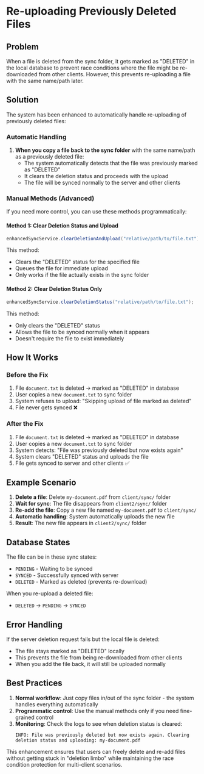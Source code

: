 # Re-uploading Previously Deleted Files

## Problem

When a file is deleted from the sync folder, it gets marked as "DELETED" in the local database to prevent race conditions where the file might be re-downloaded from other clients. However, this prevents re-uploading a file with the same name/path later.

## Solution

The system has been enhanced to automatically handle re-uploading of previously deleted files:

### Automatic Handling

1. **When you copy a file back to the sync folder** with the same name/path as a previously deleted file:
   - The system automatically detects that the file was previously marked as "DELETED"
   - It clears the deletion status and proceeds with the upload
   - The file will be synced normally to the server and other clients

### Manual Methods (Advanced)

If you need more control, you can use these methods programmatically:

#### Method 1: Clear Deletion Status and Upload
```java
enhancedSyncService.clearDeletionAndUpload("relative/path/to/file.txt");
```
This method:
- Clears the "DELETED" status for the specified file
- Queues the file for immediate upload
- Only works if the file actually exists in the sync folder

#### Method 2: Clear Deletion Status Only
```java
enhancedSyncService.clearDeletionStatus("relative/path/to/file.txt");
```
This method:
- Only clears the "DELETED" status
- Allows the file to be synced normally when it appears
- Doesn't require the file to exist immediately

## How It Works

### Before the Fix
1. File `document.txt` is deleted → marked as "DELETED" in database
2. User copies a new `document.txt` to sync folder
3. System refuses to upload: "Skipping upload of file marked as deleted"
4. File never gets synced ❌

### After the Fix
1. File `document.txt` is deleted → marked as "DELETED" in database  
2. User copies a new `document.txt` to sync folder
3. System detects: "File was previously deleted but now exists again"
4. System clears "DELETED" status and uploads the file
5. File gets synced to server and other clients ✅

## Example Scenario

1. **Delete a file**: Delete `my-document.pdf` from `client/sync/` folder
2. **Wait for sync**: The file disappears from `client2/sync/` folder
3. **Re-add the file**: Copy a new file named `my-document.pdf` to `client/sync/`
4. **Automatic handling**: System automatically uploads the new file
5. **Result**: The new file appears in `client2/sync/` folder

## Database States

The file can be in these sync states:
- `PENDING` - Waiting to be synced
- `SYNCED` - Successfully synced with server
- `DELETED` - Marked as deleted (prevents re-download)

When you re-upload a deleted file:
- `DELETED` → `PENDING` → `SYNCED`

## Error Handling

If the server deletion request fails but the local file is deleted:
- The file stays marked as "DELETED" locally
- This prevents the file from being re-downloaded from other clients
- When you add the file back, it will still be uploaded normally

## Best Practices

1. **Normal workflow**: Just copy files in/out of the sync folder - the system handles everything automatically
2. **Programmatic control**: Use the manual methods only if you need fine-grained control
3. **Monitoring**: Check the logs to see when deletion status is cleared:
   ```
   INFO: File was previously deleted but now exists again. Clearing deletion status and uploading: my-document.pdf
   ```

This enhancement ensures that users can freely delete and re-add files without getting stuck in "deletion limbo" while maintaining the race condition protection for multi-client scenarios.
